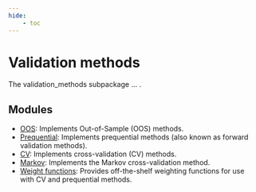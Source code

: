 ```yaml
---
hide:
    - toc
---
```


# Validation methods

The validation_methods subpackage ... .

## Modules
- [OOS](OOS/index.md): Implements Out-of-Sample (OOS) methods.
- [Prequential](prequential/index.md): Implements prequential methods (also known as forward validation methods).
- [CV](CV/index.md): Implements cross-validation (CV) methods.
- [Markov](markov/index.md): Implements the Markov cross-validation method.
- [Weight functions](weights/index.md): Provides off-the-shelf weighting functions for use with CV and prequential methods.